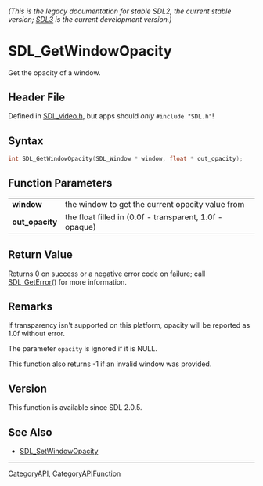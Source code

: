 ###### (This is the legacy documentation for stable SDL2, the current stable version; [SDL3](https://wiki.libsdl.org/SDL3/) is the current development version.)
# SDL_GetWindowOpacity

Get the opacity of a window.

## Header File

Defined in [SDL_video.h](https://github.com/libsdl-org/SDL/blob/SDL2/include/SDL_video.h), but apps should _only_ `#include "SDL.h"`!

## Syntax

```c
int SDL_GetWindowOpacity(SDL_Window * window, float * out_opacity);

```

## Function Parameters

|                     |                                                         |
| ------------------- | ------------------------------------------------------- |
| **window**          | the window to get the current opacity value from        |
| **out_opacity**     | the float filled in (0.0f - transparent, 1.0f - opaque) |

## Return Value

Returns 0 on success or a negative error code on failure; call
[SDL_GetError](SDL_GetError)() for more information.

## Remarks

If transparency isn't supported on this platform, opacity will be reported
as 1.0f without error.

The parameter `opacity` is ignored if it is NULL.

This function also returns -1 if an invalid window was provided.

## Version

This function is available since SDL 2.0.5.

## See Also

* [SDL_SetWindowOpacity](SDL_SetWindowOpacity)

----
[CategoryAPI](CategoryAPI), [CategoryAPIFunction](CategoryAPIFunction)

